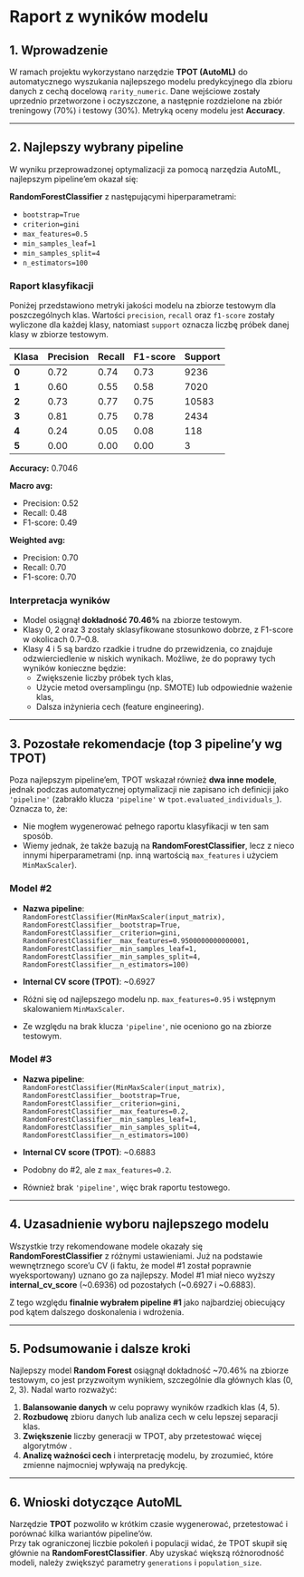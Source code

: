 # Raport z wyników modelu

## 1. Wprowadzenie

W ramach projektu wykorzystano narzędzie **TPOT (AutoML)** do automatycznego wyszukania najlepszego modelu predykcyjnego dla zbioru danych z cechą docelową `rarity_numeric`. Dane wejściowe zostały uprzednio przetworzone i oczyszczone, a następnie rozdzielone na zbiór treningowy (70%) i testowy (30%). Metryką oceny modelu jest **Accuracy**.

---

## 2. Najlepszy wybrany pipeline

W wyniku przeprowadzonej optymalizacji za pomocą narzędzia AutoML, najlepszym pipeline’em okazał się:

**RandomForestClassifier** z następującymi hiperparametrami:

- `bootstrap=True`
- `criterion=gini`
- `max_features=0.5`
- `min_samples_leaf=1`
- `min_samples_split=4`
- `n_estimators=100`

### Raport klasyfikacji

Poniżej przedstawiono metryki jakości modelu na zbiorze testowym dla poszczególnych klas. Wartości `precision`, `recall` oraz `f1-score` zostały wyliczone dla każdej klasy, natomiast `support` oznacza liczbę próbek danej klasy w zbiorze testowym.

| Klasa | Precision | Recall | F1-score | Support |
|-------|-----------|--------|----------|---------|
| **0** | 0.72      | 0.74   | 0.73     | 9236    |
| **1** | 0.60      | 0.55   | 0.58     | 7020    |
| **2** | 0.73      | 0.77   | 0.75     | 10583   |
| **3** | 0.81      | 0.75   | 0.78     | 2434    |
| **4** | 0.24      | 0.05   | 0.08     | 118     |
| **5** | 0.00      | 0.00   | 0.00     | 3       |

**Accuracy:** 0.7046  

**Macro avg:**  
- Precision: 0.52  
- Recall: 0.48  
- F1-score: 0.49  

**Weighted avg:**  
- Precision: 0.70  
- Recall: 0.70  
- F1-score: 0.70  

### Interpretacja wyników

- Model osiągnął **dokładność 70.46%** na zbiorze testowym.
- Klasy 0, 2 oraz 3 zostały sklasyfikowane stosunkowo dobrze, z F1-score w okolicach 0.7–0.8.  
- Klasy 4 i 5 są bardzo rzadkie i trudne do przewidzenia, co znajduje odzwierciedlenie w niskich wynikach. Możliwe, że do poprawy tych wyników konieczne będzie:
  - Zwiększenie liczby próbek tych klas,  
  - Użycie metod oversamplingu (np. SMOTE) lub odpowiednie ważenie klas,  
  - Dalsza inżynieria cech (feature engineering).

---

## 3. Pozostałe rekomendacje (top 3 pipeline’y wg TPOT)

Poza najlepszym pipeline’em, TPOT wskazał również **dwa inne modele**, jednak podczas automatycznej optymalizacji nie zapisano ich definicji jako `'pipeline'` (zabrakło klucza `'pipeline'` w `tpot.evaluated_individuals_`). Oznacza to, że:

- Nie mogłem wygenerować pełnego raportu klasyfikacji w ten sam sposób.  
- Wiemy jednak, że także bazują na **RandomForestClassifier**, lecz z nieco innymi hiperparametrami (np. inną wartością `max_features` i użyciem `MinMaxScaler`).

### Model #2

- **Nazwa pipeline**:  
`RandomForestClassifier(MinMaxScaler(input_matrix), RandomForestClassifier__bootstrap=True, RandomForestClassifier__criterion=gini, RandomForestClassifier__max_features=0.9500000000000001, RandomForestClassifier__min_samples_leaf=1, RandomForestClassifier__min_samples_split=4, RandomForestClassifier__n_estimators=100)`

- **Internal CV score (TPOT)**: ~0.6927  
- Różni się od najlepszego modelu np. `max_features=0.95` i wstępnym skalowaniem `MinMaxScaler`.
- Ze względu na brak klucza `'pipeline'`, nie oceniono go na zbiorze testowym.

### Model #3

- **Nazwa pipeline**:  
`RandomForestClassifier(MinMaxScaler(input_matrix), RandomForestClassifier__bootstrap=True, RandomForestClassifier__criterion=gini, RandomForestClassifier__max_features=0.2, RandomForestClassifier__min_samples_leaf=1, RandomForestClassifier__min_samples_split=4, RandomForestClassifier__n_estimators=100)`

- **Internal CV score (TPOT)**: ~0.6883  
- Podobny do #2, ale z `max_features=0.2`.  
- Również brak `'pipeline'`, więc brak raportu testowego.

---

## 4. Uzasadnienie wyboru najlepszego modelu

Wszystkie trzy rekomendowane modele okazały się **RandomForestClassifier** z różnymi ustawieniami. Już na podstawie wewnętrznego score’u CV (i faktu, że model #1 został poprawnie wyeksportowany) uznano go za najlepszy. Model #1 miał nieco wyższy **internal_cv_score** (~0.6936) od pozostałych (~0.6927 i ~0.6883).

Z tego względu **finalnie wybrałem pipeline #1** jako najbardziej obiecujący pod kątem dalszego doskonalenia i wdrożenia.

---

## 5. Podsumowanie i dalsze kroki

Najlepszy model **Random Forest** osiągnął dokładność ~70.46% na zbiorze testowym, co jest przyzwoitym wynikiem, szczególnie dla głównych klas (0, 2, 3). Nadal warto rozważyć:

1. **Balansowanie danych**  w celu poprawy wyników rzadkich klas (4, 5).  
2. **Rozbudowę** zbioru danych lub analiza cech w celu lepszej separacji klas.  
3. **Zwiększenie** liczby generacji w TPOT, aby przetestować więcej algorytmów .  
4. **Analizę ważności cech** i interpretację modelu, by zrozumieć, które zmienne najmocniej wpływają na predykcję.

---

## 6. Wnioski dotyczące AutoML

Narzędzie **TPOT** pozwoliło w krótkim czasie wygenerować, przetestować i porównać kilka wariantów pipeline’ów.  
Przy tak ograniczonej liczbie pokoleń i populacji widać, że TPOT skupił się głównie na **RandomForestClassifier**. Aby uzyskać większą różnorodność modeli, należy zwiększyć parametry `generations` i `population_size`.
